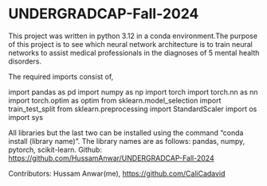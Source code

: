 # UNDERGRADCAP-Fall-2024

This project was written in python 3.12 in a conda environment.The purpose of this project is to see which neural network architecture is to train neural networks to assist medical professionals in the diagnoses of 5 mental health disorders.

The required imports consist of,

import pandas as pd
import numpy as np
import torch
import torch.nn as nn
import torch.optim as optim
from sklearn.model_selection import train_test_split
from sklearn.preprocessing import StandardScaler
import os
import sys 

All libraries but the last two can be installed using the command “conda install (library name)”. The library names are as follows: pandas, numpy, pytorch, scikit-learn.
Github: https://github.com/HussamAnwar/UNDERGRADCAP-Fall-2024

Contributors: Hussam Anwar(me), https://github.com/CaliCadavid

